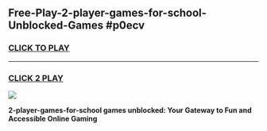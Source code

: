
## Free-Play-2-player-games-for-school-Unblocked-Games #p0ecv
<h3>
<a href="https://news.freeplayer.one?title=2-player-games-for-school&ref=8M">CLICK TO PLAY</a></h3>
<hr>

<h3>
<a href="https://news.freeplayer.one?title=2-player-games-for-school&ref=8M">CLICK 2 PLAY</a>
  
</h3>

<a href="https://news.freeplayer.one?title=2-player-games-for-school&ref=8M"><img src="https://clearcache.store/games.png"></a>


**2-player-games-for-school games unblocked: Your Gateway to Fun and Accessible Online Gaming**
